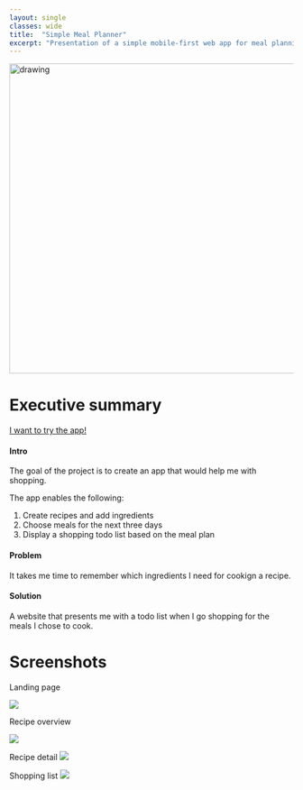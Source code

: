 ```yaml
---
layout: single
classes: wide
title:  "Simple Meal Planner"
excerpt: "Presentation of a simple mobile-first web app for meal planning using NodeJS, Bootstrap, and Postgres"
---
```

<img src="https://martinmaka.github.io/assets/masterchef_landing.jpg" alt="drawing" width="550"/>


# Executive summary
[I want to try the app!](http://martinvari.herokuapp.com)
#### Intro
The goal of the project is to create an app that would help me with shopping. 

The app enables the following:
1. Create recipes and add ingredients
2. Choose meals for the next three days
3. Display a shopping todo list based on the meal plan

#### Problem
It takes me time to remember which ingredients I need for cookign a recipe.
#### Solution
A website that presents me with a todo list when I go shopping for the meals I chose to cook.
# Screenshots
Landing page

![](https://martinmaka.github.io/assets/images/masterchef_landing.png)

Recipe overview

![](https://martinmaka.github.io/assets/images/masterchef_overview.png)

Recipe detail
![](https://martinmaka.github.io/assets/images/masterchef_recipe.png)

Shopping list
![](https://martinmaka.github.io/assets/images/masterchef_list.png)


